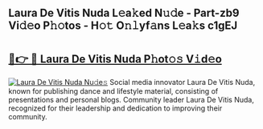 ## Laura De Vitis Nuda L𝚎a𝚔ed N𝚞𝚍e - Part-zb9 Vi𝚍𝚎o P𝚑𝚘tos - H𝚘𝚝 O𝚗𝚕yf𝚊ns L𝚎a𝚔s c1gEJ

# <h2><a href="http://kf66yl.oniu.top/?m=Laura+De+Vitis+Nuda">🔗👉 🔴 Laura De Vitis Nuda P𝚑ot𝚘𝚜 V𝚒d𝚎o</a></h2>

[![Laura De Vitis Nuda Nu𝚍e𝚜](https://i.imgur.com/0qMVB7G.gif)](http://kf66yl.oniu.top/?m=Laura+De+Vitis+Nuda)
Social media innovator Laura De Vitis Nuda, known for publishing dance and lifestyle material, consisting of presentations and personal blogs. Community leader Laura De Vitis Nuda, recognized for their leadership and dedication to improving their community.  

